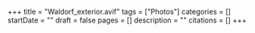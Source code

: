 +++
title = "Waldorf_exterior.avif"
tags = ["Photos"]
categories = []
startDate = ""
draft = false
pages = []
description = ""
citations = []
+++
